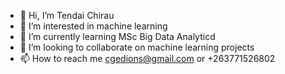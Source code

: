 - 👋 Hi, I’m Tendai Chirau
- 👀 I’m interested in machine learning
- 🌱 I’m currently learning MSc Big Data Analyticd
- 💞️ I’m looking to collaborate on machine learning projects
- 📫 How to reach me cgedions@gmail.com or +263771526802

<!---
Tendaich/Tendaich is a ✨ special ✨ repository because its `README.md` (this file) appears on your GitHub profile.
You can click the Preview link to take a look at your changes.
--->
